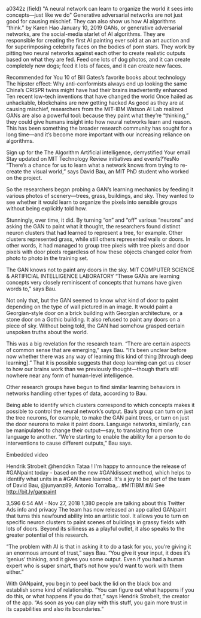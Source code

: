 a0342z
(field)
"A neural network can learn to organize the world it sees into concepts—just like we do"
Generative adversarial networks are not just good for causing mischief. They can also show us how AI algorithms “think.”
by Karen Hao  January 10, 2019
GANs, or generative adversarial networks, are the social-media starlet of AI algorithms. They are responsible for creating the first AI painting ever sold at an art auction and for superimposing celebrity faces on the bodies of porn stars. They work by pitting two neural networks against each other to create realistic outputs based on what they are fed. Feed one lots of dog photos, and it can create completely new dogs; feed it lots of faces, and it can create new faces. 

Recommended for You
10 of Bill Gates’s favorite books about technology
The hipster effect: Why anti-conformists always end up looking the same
China’s CRISPR twins might have had their brains inadvertently enhanced
Ten recent low-tech inventions that have changed the world
Once hailed as unhackable, blockchains are now getting hacked
As good as they are at causing mischief, researchers from the MIT-IBM Watson AI Lab realized GANs are also a powerful tool: because they paint what they’re “thinking,” they could give humans insight into how neural networks learn and reason. This has been something the broader research community has sought for a long time—and it’s become more important with our increasing reliance on algorithms.

Sign up for the The Algorithm
Artificial intelligence, demystified
Your email
Stay updated on MIT Technology Review initiatives and events?YesNo
“There’s a chance for us to learn what a network knows from trying to re-create the visual world,” says David Bau, an MIT PhD student who worked on the project.

So the researchers began probing a GAN’s learning mechanics by feeding it various photos of scenery—trees, grass, buildings, and sky. They wanted to see whether it would learn to organize the pixels into sensible groups without being explicitly told how.

Stunningly, over time, it did. By turning “on” and “off” various “neurons” and asking the GAN to paint what it thought, the researchers found distinct neuron clusters that had learned to represent a tree, for example. Other clusters represented grass, while still others represented walls or doors. In other words, it had managed to group tree pixels with tree pixels and door pixels with door pixels regardless of how these objects changed color from photo to photo in the training set.

The GAN knows not to paint any doors in the sky.
MIT COMPUTER SCIENCE & ARTIFICIAL INTELLIGENCE LABORATORY
“These GANs are learning concepts very closely reminiscent of concepts that humans have given words to,” says Bau.

Not only that, but the GAN seemed to know what kind of door to paint depending on the type of wall pictured in an image. It would paint a Georgian-style door on a brick building with Georgian architecture, or a stone door on a Gothic building. It also refused to paint any doors on a piece of sky. Without being told, the GAN had somehow grasped certain unspoken truths about the world.

This was a big revelation for the research team. “There are certain aspects of common sense that are emerging,” says Bau. “It’s been unclear before now whether there was any way of learning this kind of thing [through deep learning].” That it is possible suggests that deep learning can get us closer to how our brains work than we previously thought—though that’s still nowhere near any form of human-level intelligence.


Other research groups have begun to find similar learning behaviors in networks handling other types of data, according to Bau. 

Being able to identify which clusters correspond to which concepts makes it possible to control the neural network’s output. Bau’s group can turn on just the tree neurons, for example, to make the GAN paint trees, or turn on just the door neurons to make it paint doors. Language networks, similarly, can be manipulated to change their output—say, to translating from one language to another. “We’re starting to enable the ability for a person to do interventions to cause different outputs,” Bau says.

 Embedded video

Hendrik Strobelt
@henddkn
 Tataa ! I'm happy to announce the release of #GANpaint today - based on the new #GANdissect method, which helps to identify what units in a #GAN have learned. It's a joy to be part of the team of David Bau, @junyanz89, Antonio Torralba,.. #MITIBM #AI See http://bit.ly/ganpaint 

3,596
6:54 AM - Nov 27, 2018
1,380 people are talking about this
Twitter Ads info and privacy
The team has now released an app called GANpaint that turns this newfound ability into an artistic tool. It allows you to turn on specific neuron clusters to paint scenes of buildings in grassy fields with lots of doors. Beyond its silliness as a playful outlet, it also speaks to the greater potential of this research.

“The problem with AI is that in asking it to do a task for you, you’re giving it an enormous amount of trust,” says Bau. “You give it your input, it does it’s ‘genius’ thinking, and it gives you some output. Even if you had a human expert who is super smart, that’s not how you’d want to work with them either.”

With GANpaint, you begin to peel back the lid on the black box and establish some kind of relationship. “You can figure out what happens if you do this, or what happens if you do that,” says Hendrik Strobelt, the creator of the app. “As soon as you can play with this stuff, you gain more trust in its capabilities and also its boundaries.”

